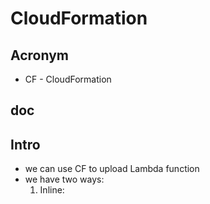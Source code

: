 # CloudFormation

## Acronym
* CF - CloudFormation

## doc

## Intro 
* we can use CF to upload Lambda function
* we have two ways:
    1) Inline:
````yaml

````
